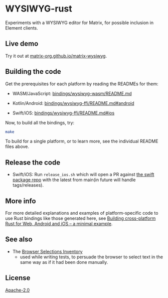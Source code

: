 # WYSIWYG-rust

Experiments with a WYSIWYG editor for Matrix, for possible inclusion in Element
clients.

## Live demo

Try it out at
[matrix-org.github.io/matrix-wysiwyg](https://matrix-org.github.io/matrix-wysiwyg/).

## Building the code

Get the prerequisites for each platform by reading the READMEs for them:

* WASM/JavaScript:
  [bindings/wysiwyg-wasm/README.md](bindings/wysiwyg-wasm/README.md)

* Kotlin/Android:
  [bindings/wysiwyg-ffi/README.md#android](bindings/wysiwyg-ffi/README.md#android)

* Swift/iOS:
  [bindings/wysiwyg-ffi/README.md#ios](bindings/wysiwyg-ffi/README.md#ios)

Now, to build all the bindings, try:

```bash
make
```

To build for a single platform, or to learn more, see the individual README
files above.

## Release the code

* Swift/iOS:
Run `release_ios.sh` which will open a PR against [the swift package repo](https://github.com/matrix-org/matrix-wysiwyg-composer-swift) with the latest from main(in future will handle tags/releases).

## More info

For more detailed explanations and examples of platform-specific code to use
Rust bindings like those generated here, see
[Building cross-platform Rust for Web, Android and iOS – a minimal example](https://www.artificialworlds.net/blog/2022/07/06/building-cross-platform-rust-for-web-android-and-ios-a-minimal-example/).

## See also

* The [Browser Selections Inventory](https://gitlab.com/andybalaam/browser-selections)
  - used while writing tests, to persuade the browser to select text in the
  same way as if it had been done manually.

## License

[Apache-2.0](https://www.apache.org/licenses/LICENSE-2.0)
